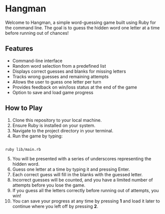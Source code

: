 # Hangman

Welcome to Hangman, a simple word-guessing game built using Ruby for the command line. The goal is to guess the hidden word one letter at a time before running out of chances!

## Features

- Command-line interface
- Random word selection from a predefined list
- Displays correct guesses and blanks for missing letters
- Tracks wrong guesses and remaining attempts
- Allows the user to guess one letter per turn
- Provides feedback on win/loss status at the end of the game
- Option to save and load game progress

## How to Play

1. Clone this repository to your local machine.
2. Ensure Ruby is installed on your system.
3. Navigate to the project directory in your terminal.
4. Run the game by typing:
```

ruby lib/main.rb

```
5. You will be presented with a series of underscores representing the hidden word.
6. Guess one letter at a time by typing it and pressing Enter.
7. Each correct guess will fill in the blanks with the guessed letter.
8. Incorrect guesses will be counted, and you have a limited number of attempts before you lose the game.
9. If you guess all the letters correctly before running out of attempts, you win!
10. You can save your progress at any time by pressing **1** and load it later to continue where you left off by pressing **2**.